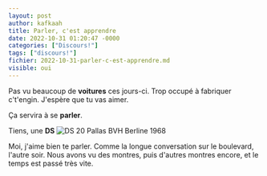 ```yaml
---
layout: post
author: kafkaah
title: Parler, c'est apprendre
date: 2022-10-31 01:20:47 -0000
categories: ["Discours!"]
tags: ["discours!"]
fichier: 2022-10-31-parler-c-est-apprendre.md
visible: oui
---
```


Pas vu beaucoup de **voitures** ces jours-ci.  Trop occupé à fabriquer c't'engin.  J'espère que tu vas aimer.

Ça servira à se **parler**.

Tiens, une **DS**
![DS 20 Pallas BVH Berline 1968](https://www.citrocollection.com/wp-content/uploads/2017/01/DSC_9037-596x400.png)

Moi, j'aime bien te parler.  Comme la longue conversation sur le boulevard, l'autre soir.
Nous avons vu des montres, puis d'autres montres encore, et le temps est passé très vite.